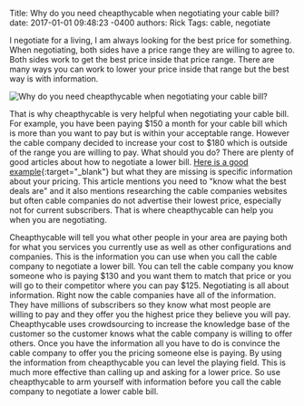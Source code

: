 Title: Why do you need cheapthycable when negotiating your cable bill?
date: 2017-01-01 09:48:23 -0400
authors: Rick
Tags: cable, negotiate

I negotiate for a living, I am always looking for the best price for something. When negotiating, both sides have a price range they are willing to agree to. Both sides work to get the best price inside that price range. There are many ways you can work to lower your price inside that range but the best way is with information.
<!-- PELICAN_END_SUMMARY -->

<img src="../../images/blog/why-you-need-cheapthycable-when-negotiating-cable-bill/banner-902697_1280_350.jpg" alt="Why do you need cheapthycable when negotiating your cable bill?" class="image-responsive image-center" markdown=1>

That is why cheapthycable is very helpful when negotiating your cable bill. For example, you have been paying $150 a month for your cable bill which is more than you want to pay but is within your acceptable range. However the cable company decided to increase your cost to $180 which is outside of the range you are willing to pay. What should you do? There are plenty of good articles about how to negotiate a lower bill. [Here is a good example](http://www.forbes.com/sites/reneemorad/2016/12/31/7-easy-ways-to-slash-your-cable-bill-in-2017/#30370468346d){:target="_blank"} but what they are missing is specific information about your pricing. This article mentions you need to "know what the best deals are" and it also mentions researching the cable companies websites but often cable companies do not advertise their lowest price, especially not for current subscribers. That is where cheapthycable can help you when you are negotiating.

Cheapthycable will tell you what other people in your area are paying both for what you services you currently use as well as other configurations and companies. This is the information you can use when you call the cable company to negotiate a lower bill. You can tell the cable company you know someone who is paying $130 and you want them to match that price or you will go to their competitor where you can pay $125. Negotiating is all about information. Right now the cable companies have all of the information. They have millions of subscribers so they know what most people are willing to pay and they offer you the highest price they believe you will pay. Cheapthycable uses crowdsourcing to increase the knowledge base of the customer so the customer knows what the cable company is willing to offer others. Once you have the information all you have to do is convince the cable company to offer you the pricing someone else is paying. By using the information from cheapthycable you can level the playing field. This is much more effective than calling up and asking for a lower price. So use cheapthycable to arm yourself with information before you call the cable company to negotiate a lower cable bill.
